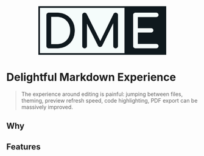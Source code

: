 <div align="center">
<img src="https://raw.githubusercontent.com/samuelroland/dme/main/docs/logo/logo.svg" alt="DME logo" height="128"/>
</div>

# Delightful Markdown Experience
> The experience around editing is painful: jumping between files, theming, preview refresh speed, code highlighting, PDF export can be massively improved.

## Why

## Features

